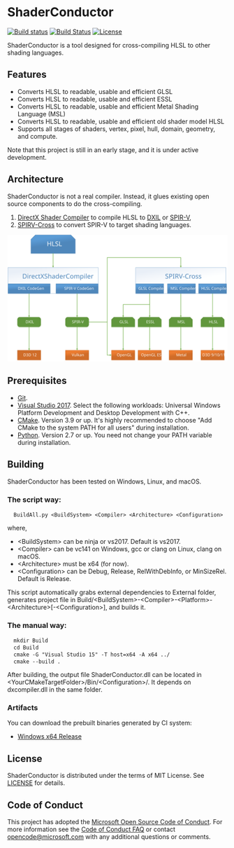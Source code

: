 # ShaderConductor

[![Build status](https://ci.appveyor.com/api/projects/status/x7ni6wjrdbw4e86q/branch/master?svg=true)](https://ci.appveyor.com/project/gongminmin/shaderconductor/branch/master)
[![Build Status](https://travis-ci.org/Microsoft/ShaderConductor.svg?branch=master)](https://travis-ci.org/Microsoft/ShaderConductor)
[![License](https://img.shields.io/github/license/mashape/apistatus.svg)](LICENSE)


ShaderConductor is a tool designed for cross-compiling HLSL to other shading languages.

## Features

* Converts HLSL to readable, usable and efficient GLSL
* Converts HLSL to readable, usable and efficient ESSL
* Converts HLSL to readable, usable and efficient Metal Shading Language (MSL)
* Converts HLSL to readable, usable and efficient old shader model HLSL
* Supports all stages of shaders, vertex, pixel, hull, domain, geometry, and compute.

Note that this project is still in an early stage, and it is under active development.

## Architecture

ShaderConductor is not a real compiler. Instead, it glues existing open source components to do the cross-compiling.
1. [DirectX Shader Compiler](https://github.com/Microsoft/DirectXShaderCompiler) to compile HLSL to [DXIL](https://github.com/Microsoft/DirectXShaderCompiler/blob/master/docs/DXIL.rst) or [SPIR-V](https://www.khronos.org/registry/spir-v/),
1. [SPIRV-Cross](https://github.com/KhronosGroup/SPIRV-Cross) to convert SPIR-V to target shading languages.

![Architecture](Doc/Arch.svg)

## Prerequisites

* [Git](http://git-scm.com/downloads).
* [Visual Studio 2017](https://www.visualstudio.com/downloads). Select the following workloads: Universal Windows Platform Development and Desktop Development with C++.
* [CMake](https://www.cmake.org/download/). Version 3.9 or up. It's highly recommended to choose "Add CMake to the system PATH for all users" during installation.
* [Python](https://www.python.org/downloads/). Version 2.7 or up. You need not change your PATH variable during installation.

## Building

ShaderConductor has been tested on Windows, Linux, and macOS.

### The script way:

```
  BuildAll.py <BuildSystem> <Compiler> <Architecture> <Configuration>
```
where,
* \<BuildSystem\> can be ninja or vs2017. Default is vs2017.
* \<Compiler\> can be vc141 on Windows, gcc or clang on Linux, clang on macOS.
* \<Architecture\> must be x64 (for now).
* \<Configuration\> can be Debug, Release, RelWithDebInfo, or MinSizeRel. Default is Release.
 
This script automatically grabs external dependencies to External folder, generates project file in Build/\<BuildSystem\>-\<Compiler\>-\<Platform\>-\<Architecture\>[-\<Configuration\>], and builds it.

### The manual way:

```
  mkdir Build
  cd Build
  cmake -G "Visual Studio 15" -T host=x64 -A x64 ../
  cmake --build .
```

After building, the output file ShaderConductor.dll can be located in \<YourCMakeTargetFolder\>/Bin/\<Configuration\>/. It depends on dxcompiler.dll in the same folder.

### Artifacts

You can download the prebuilt binaries generated by CI system:
* [Windows x64 Release](https://ci.appveyor.com/project/gongminmin/shaderconductor/branch/master/artifacts)

## License

ShaderConductor is distributed under the terms of MIT License. See [LICENSE](LICENSE) for details.

## Code of Conduct

This project has adopted the [Microsoft Open Source Code of Conduct](https://opensource.microsoft.com/codeofconduct/).
For more information see the [Code of Conduct FAQ](https://opensource.microsoft.com/codeofconduct/faq/) or
contact [opencode@microsoft.com](mailto:opencode@microsoft.com) with any additional questions or comments.
